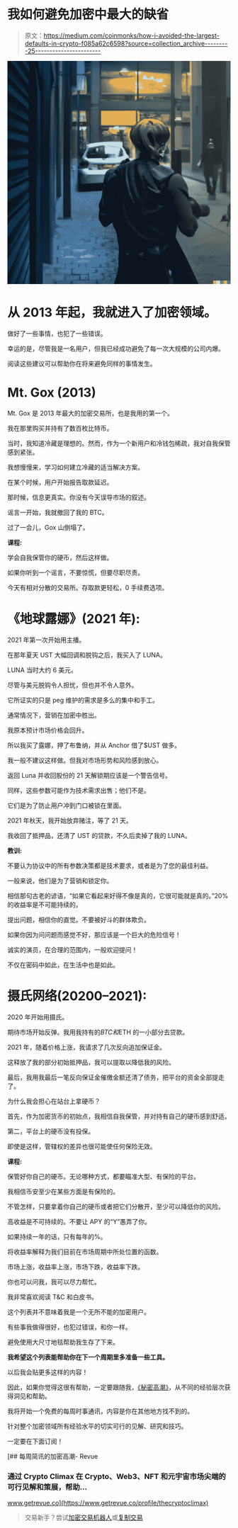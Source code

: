 # 我如何避免加密中最大的缺省

> 原文：<https://medium.com/coinmonks/how-i-avoided-the-largest-defaults-in-crypto-f085a62c6598?source=collection_archive---------25----------------------->

![](img/5a0d61676af43be0de2bea5a0c681eaf.png)

# 从 2013 年起，我就进入了加密领域。

做好了一些事情，也犯了一些错误。

幸运的是，尽管我是一名用户，但我已经成功避免了每一次大规模的公司内爆。

阅读这些建议可以帮助你在将来避免同样的事情发生。

# **Mt. Gox (2013)**

Mt. Gox 是 2013 年最大的加密交易所，也是我用的第一个。

我在那里购买并持有了数百枚比特币。

当时，我知道冷藏是理想的。然而，作为一个新用户和冷钱包稀疏，我对自我保管感到紧张。

我想慢慢来，学习如何建立冷藏的适当解决方案。

在某个时候，用户开始报告取款延迟。

那时候，信息更真实。你没有今天误导市场的叙述。

谣言一开始，我就撤回了我的 BTC。

过了一会儿，Gox 山倒塌了。

**课程:**

学会自我保管你的硬币，然后这样做。

如果你听到一个谣言，不要惊慌，但要尽职尽责。

今天有相对分散的交易所。存取款更轻松，0 手续费选项。

# 《地球露娜》(2021 年):

2021 年第一次开始用主播。

在那年夏天 UST 大幅回调和脱钩之后，我买入了 LUNA。

LUNA 当时大约 6 美元。

尽管与美元脱钩令人担忧，但也并不令人意外。

它所证实的只是 peg 维护的需求是多么的集中和手工。

通常情况下，营销在加密中胜出。

我原本预计市场价格会回升。

所以我买了露娜，押了布鲁纳，并从 Anchor 借了$UST 做多。

我一般不建议这样做。但我对市场形势和风险感到放心。

返回 Luna 并收回股份的 21 天解锁期应该是一个警告信号。

同样，这些参数可能作为技术需求出售；他们不是。

它们是为了防止用户冲到门口被锁在里面。

2021 年秋天，我开始放弃赌注，等了 21 天。

我收回了抵押品，还清了 UST 的贷款，不久后卖掉了我的 LUNA。

**教训:**

不要认为协议中的所有参数决策都是技术要求，或者是为了您的最佳利益。

一般来说，他们是为了营销和锁定你。

相信那句古老的谚语，“如果它看起来好得不像是真的，它很可能就是真的。”20%的收益率是不可能持续的。

提出问题，相信你的直觉。不要被好斗的群体欺负。

如果你因为问问题而感觉不好，那应该是一个巨大的危险信号！

诚实的演员，在合理的范围内，一般欢迎提问！

不仅在密码中如此，在生活中也是如此。

# **摄氏网络(20200–2021):**

2020 年开始用摄氏。

期待市场开始反弹。我用我持有的$BTC 和$ETH 的一小部分去贷款。

2021 年，随着价格上涨，我请求了几次反向追加保证金。

这释放了我的部分初始抵押品，我可以提取以降低我的风险。

最后，我用我最后一笔反向保证金催缴金额还清了债务，把平台的资金全部提走了。

为什么我会担心在站台上拿硬币？

首先，作为加密货币的初始点，我相信自我保管，并对持有自己的硬币感到舒适。

第二，平台上的硬币没有投保。

即使是这样，管辖权的差异也很可能使任何保险无效。

**课程:**

保管好你自己的硬币。无论哪种方式，都要瞄准大型、有保险的平台。

我相信币安至少在某些方面是有保险的。

不管怎样，只要拿着你自己的硬币或者把它们分散开，至少可以降低你的风险。

高收益是不可持续的。不要让 APY 的“Y”愚弄了你。

如果持续一年的话，只有每年的%。

将收益率解释为我们目前在市场周期中所处位置的函数。

市场上涨，收益率上涨，市场下跌，收益率下跌。

你也可以问我，我可以尽力帮忙。

我非常喜欢阅读 T&C 和白皮书。

这个列表并不意味着我是一个无所不能的加密用户。

有些事我做得很好，也犯过错误，和你一样。

避免使用大尺寸地毯帮助我生存了下来。

**我希望这个列表能帮助你在下一个周期里多准备一些工具。**

以后我会贴更多这样的内容！

因此，如果你觉得这很有帮助，一定要跟随我，[《秘密高潮》](https://medium.com/u/ac6a6e914928?source=post_page-----f085a62c6598--------------------------------)，从不同的经验层次获得洞见和帮助。

我将开始一个免费的每周时事通讯，内容是你在其他地方找不到的。

针对整个加密领域所有经验水平的切实可行的见解、研究和技巧。

一定要在下面订阅！

[](https://www.getrevue.co/profile/thecryptoclimax) [## 每周简讯的加密高潮- Revue

### 通过 Crypto Climax 在 Crypto、Web3、NFT 和元宇宙市场尖端的可行见解和策展，帮助…

www.getrevue.co](https://www.getrevue.co/profile/thecryptoclimax) 

> 交易新手？尝试[加密交易机器人](/coinmonks/crypto-trading-bot-c2ffce8acb2a)或[复制交易](/coinmonks/top-10-crypto-copy-trading-platforms-for-beginners-d0c37c7d698c)
